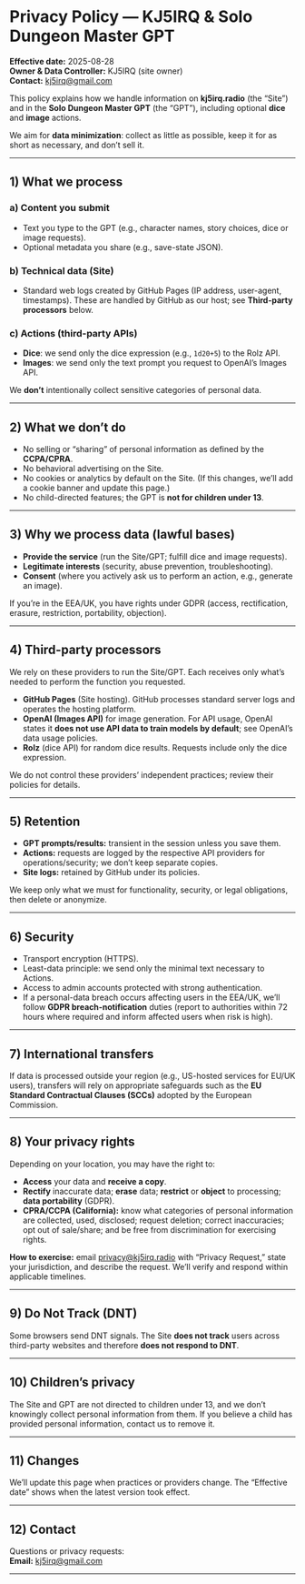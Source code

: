 # Privacy Policy — KJ5IRQ & Solo Dungeon Master GPT

**Effective date:** 2025-08-28  
**Owner & Data Controller:** KJ5IRQ (site owner)  
**Contact:** kj5irq@gmail.com

This policy explains how we handle information on **kj5irq.radio** (the “Site”) and in the **Solo Dungeon Master GPT** (the “GPT”), including optional **dice** and **image** actions.

We aim for **data minimization**: collect as little as possible, keep it for as short as necessary, and don’t sell it.

---

## 1) What we process

### a) Content you submit
- Text you type to the GPT (e.g., character names, story choices, dice or image requests).
- Optional metadata you share (e.g., save-state JSON).

### b) Technical data (Site)
- Standard web logs created by GitHub Pages (IP address, user-agent, timestamps). These are handled by GitHub as our host; see **Third-party processors** below.

### c) Actions (third-party APIs)
- **Dice**: we send only the dice expression (e.g., `1d20+5`) to the Rolz API.
- **Images**: we send only the text prompt you request to OpenAI’s Images API.

We **don’t** intentionally collect sensitive categories of personal data.

---

## 2) What we **don’t** do
- No selling or “sharing” of personal information as defined by the **CCPA/CPRA**.  
- No behavioral advertising on the Site.  
- No cookies or analytics by default on the Site. (If this changes, we’ll add a cookie banner and update this page.)  
- No child-directed features; the GPT is **not for children under 13**.  

---

## 3) Why we process data (lawful bases)

- **Provide the service** (run the Site/GPT; fulfill dice and image requests).  
- **Legitimate interests** (security, abuse prevention, troubleshooting).  
- **Consent** (where you actively ask us to perform an action, e.g., generate an image).

If you’re in the EEA/UK, you have rights under GDPR (access, rectification, erasure, restriction, portability, objection).

---

## 4) Third-party processors

We rely on these providers to run the Site/GPT. Each receives only what’s needed to perform the function you requested.

- **GitHub Pages** (Site hosting). GitHub processes standard server logs and operates the hosting platform.  
- **OpenAI (Images API)** for image generation. For API usage, OpenAI states it **does not use API data to train models by default**; see OpenAI’s data usage policies.  
- **Rolz** (dice API) for random dice results. Requests include only the dice expression.  

We do not control these providers’ independent practices; review their policies for details.

---

## 5) Retention

- **GPT prompts/results:** transient in the session unless you save them.  
- **Actions:** requests are logged by the respective API providers for operations/security; we don’t keep separate copies.  
- **Site logs:** retained by GitHub under its policies.  

We keep only what we must for functionality, security, or legal obligations, then delete or anonymize.

---

## 6) Security

- Transport encryption (HTTPS).  
- Least-data principle: we send only the minimal text necessary to Actions.  
- Access to admin accounts protected with strong authentication.  
- If a personal-data breach occurs affecting users in the EEA/UK, we’ll follow **GDPR breach-notification** duties (report to authorities within 72 hours where required and inform affected users when risk is high).

---

## 7) International transfers

If data is processed outside your region (e.g., US-hosted services for EU/UK users), transfers will rely on appropriate safeguards such as the **EU Standard Contractual Clauses (SCCs)** adopted by the European Commission.

---

## 8) Your privacy rights

Depending on your location, you may have the right to:

- **Access** your data and **receive a copy**.  
- **Rectify** inaccurate data; **erase** data; **restrict** or **object** to processing; **data portability** (GDPR).  
- **CPRA/CCPA (California):** know what categories of personal information are collected, used, disclosed; request deletion; correct inaccuracies; opt out of sale/share; and be free from discrimination for exercising rights.

**How to exercise:** email privacy@kj5irq.radio with “Privacy Request,” state your jurisdiction, and describe the request. We’ll verify and respond within applicable timelines.

---

## 9) Do Not Track (DNT)

Some browsers send DNT signals. The Site **does not track** users across third-party websites and therefore **does not respond to DNT**.

---

## 10) Children’s privacy

The Site and GPT are not directed to children under 13, and we don’t knowingly collect personal information from them. If you believe a child has provided personal information, contact us to remove it.

---

## 11) Changes

We’ll update this page when practices or providers change. The “Effective date” shows when the latest version took effect.

---

## 12) Contact

Questions or privacy requests:  
**Email:** kj5irq@gmail.com

---

